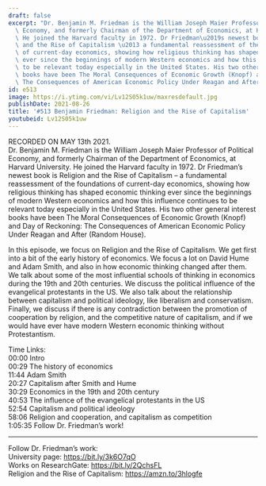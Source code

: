```yaml
---
draft: false
excerpt: "Dr. Benjamin M. Friedman is the William Joseph Maier Professor of Political\
  \ Economy, and formerly Chairman of the Department of Economics, at Harvard University.\
  \ He joined the Harvard faculty in 1972. Dr Friedman\u2019s newest book is Religion\
  \ and the Rise of Capitalism \u2013 a fundamental reassessment of the foundations\
  \ of current-day economics, showing how religious thinking has shaped economic thinking\
  \ ever since the beginnings of modern Western economics and how this influence continues\
  \ to be relevant today especially in the United States. His two other general interest\
  \ books have been The Moral Consequences of Economic Growth (Knopf) and Day of Reckoning:\
  \ The Consequences of American Economic Policy Under Reagan and After (Random House)."
id: e513
image: https://i.ytimg.com/vi/Lv12S05k1uw/maxresdefault.jpg
publishDate: 2021-08-26
title: '#513 Benjamin Friedman: Religion and the Rise of Capitalism'
youtubeid: Lv12S05k1uw
---
```

RECORDED ON MAY 13th 2021.  
Dr. Benjamin M. Friedman is the William Joseph Maier Professor of Political Economy, and formerly Chairman of the Department of Economics, at Harvard University. He joined the Harvard faculty in 1972. Dr Friedman’s newest book is Religion and the Rise of Capitalism – a fundamental reassessment of the foundations of current-day economics, showing how religious thinking has shaped economic thinking ever since the beginnings of modern Western economics and how this influence continues to be relevant today especially in the United States. His two other general interest books have been The Moral Consequences of Economic Growth (Knopf) and Day of Reckoning: The Consequences of American Economic Policy Under Reagan and After (Random House).

In this episode, we focus on Religion and the Rise of Capitalism. We get first into a bit of the early history of economics. We focus a lot on David Hume and Adam Smith, and also in how economic thinking changed after them. We talk about some of the most influential schools of thinking in economics during the 19th and 20th centuries. We discuss the political influence of the evangelical protestants in the US. We also talk about the relationship between capitalism and political ideology, like liberalism and conservatism. Finally, we discuss if there is any contradiction between the promotion of cooperation by religion, and the competitive nature of capitalism, and if we would have ever have modern Western economic thinking without Protestantism.

Time Links:  
00:00 Intro  
00:29  The history of economics  
11:44  Adam Smith  
20:27  Capitalism after Smith and Hume  
30:29  Economics in the 19th and 20th century  
40:53  The influence of the evangelical protestants in the US  
52:54  Capitalism and political ideology  
58:06  Religion and cooperation, and capitalism as competition  
1:05:35  Follow Dr. Friedman’s work!

---

Follow Dr. Friedman’s work:  
University page: https://bit.ly/3k6O7qO  
Works on ResearchGate: https://bit.ly/2QchsFL  
Religion and the Rise of Capitalism: https://amzn.to/3hlogfe
